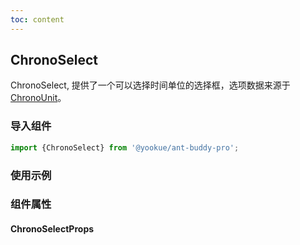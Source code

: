 ```yaml
---
toc: content
---
```


## ChronoSelect

ChronoSelect, 提供了一个可以选择时间单位的选择框，选项数据来源于 [ChronoUnit](https://docs.oracle.com/javase/8/docs/api/java/time/temporal/ChronoUnit.html)。

### 导入组件

```jsx | pure
import {ChronoSelect} from '@yookue/ant-buddy-pro';
```

### 使用示例

<code src="./demo.zh-CN.tsx"></code>

### 组件属性

#### ChronoSelectProps

<API src="@/form/ChronoSelect/index.tsx" hideTitle></API>
